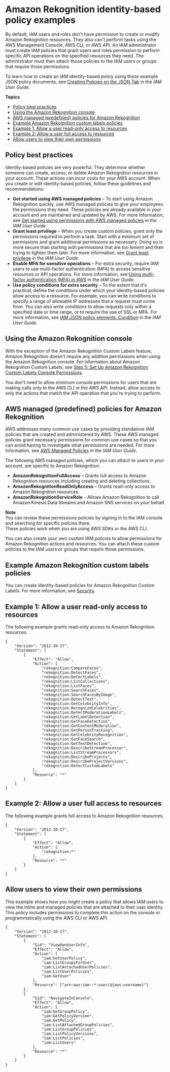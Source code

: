 # Amazon Rekognition identity\-based policy examples<a name="security_iam_id-based-policy-examples"></a>

By default, IAM users and roles don't have permission to create or modify Amazon Rekognition resources\. They also can't perform tasks using the AWS Management Console, AWS CLI, or AWS API\. An IAM administrator must create IAM policies that grant users and roles permission to perform specific API operations on the specified resources they need\. The administrator must then attach those policies to the IAM users or groups that require those permissions\.

To learn how to create an IAM identity\-based policy using these example JSON policy documents, see [Creating Policies on the JSON Tab](https://docs.aws.amazon.com/IAM/latest/UserGuide/access_policies_create.html#access_policies_create-json-editor) in the *IAM User Guide*\.

**Topics**
+ [Policy best practices](#security_iam_service-with-iam-policy-best-practices)
+ [Using the Amazon Rekognition console](#security_iam_id-based-policy-examples-console)
+ [AWS managed \(predefined\) policies for Amazon Rekognition](#access-policy-aws-managed-policies)
+ [Example Amazon Rekognition custom labels policies](#security_iam_id-based-policy-examples-custom-labels)
+ [Example 1: Allow a user read\-only access to resources](#security_iam_id-based-policy-examples-read-only)
+ [Example 2: Allow a user full access to resources](#security_iam_id-based-policy-examples-full-acess)
+ [Allow users to view their own permissions](#security_iam_id-based-policy-examples-view-own-permissions)

## Policy best practices<a name="security_iam_service-with-iam-policy-best-practices"></a>

Identity\-based policies are very powerful\. They determine whether someone can create, access, or delete Amazon Rekognition resources in your account\. These actions can incur costs for your AWS account\. When you create or edit identity\-based policies, follow these guidelines and recommendations:
+ **Get started using AWS managed policies** – To start using Amazon Rekognition quickly, use AWS managed policies to give your employees the permissions they need\. These policies are already available in your account and are maintained and updated by AWS\. For more information, see [Get started using permissions with AWS managed policies](https://docs.aws.amazon.com/IAM/latest/UserGuide/best-practices.html#bp-use-aws-defined-policies) in the *IAM User Guide*\.
+ **Grant least privilege** – When you create custom policies, grant only the permissions required to perform a task\. Start with a minimum set of permissions and grant additional permissions as necessary\. Doing so is more secure than starting with permissions that are too lenient and then trying to tighten them later\. For more information, see [Grant least privilege](https://docs.aws.amazon.com/IAM/latest/UserGuide/best-practices.html#grant-least-privilege) in the *IAM User Guide*\.
+ **Enable MFA for sensitive operations** – For extra security, require IAM users to use multi\-factor authentication \(MFA\) to access sensitive resources or API operations\. For more information, see [Using multi\-factor authentication \(MFA\) in AWS](https://docs.aws.amazon.com/IAM/latest/UserGuide/id_credentials_mfa.html) in the *IAM User Guide*\.
+ **Use policy conditions for extra security** – To the extent that it's practical, define the conditions under which your identity\-based policies allow access to a resource\. For example, you can write conditions to specify a range of allowable IP addresses that a request must come from\. You can also write conditions to allow requests only within a specified date or time range, or to require the use of SSL or MFA\. For more information, see [IAM JSON policy elements: Condition](https://docs.aws.amazon.com/IAM/latest/UserGuide/reference_policies_elements_condition.html) in the *IAM User Guide*\.

## Using the Amazon Rekognition console<a name="security_iam_id-based-policy-examples-console"></a>

With the exception of the Amazon Rekognition Custom Labels feature, Amazon Rekognition doesn't require any addition permissions when using the Amazon Rekognition console\. For information about Amazon Rekognition Custom Labels, see [Step 5: Set Up Amazon Rekognition Custom Labels Console Permissions](https://docs.aws.amazon.com/rekognition/latest/dg/su-console-policy.html)\. 

You don't need to allow minimum console permissions for users that are making calls only to the AWS CLI or the AWS API\. Instead, allow access to only the actions that match the API operation that you're trying to perform\.

## AWS managed \(predefined\) policies for Amazon Rekognition<a name="access-policy-aws-managed-policies"></a>

AWS addresses many common use cases by providing standalone IAM policies that are created and administered by AWS\. These AWS managed policies grant necessary permissions for common use cases so that you can avoid having to investigate what permissions are needed\. For more information, see [AWS Managed Policies](https://docs.aws.amazon.com/IAM/latest/UserGuide/access_policies_managed-vs-inline.html#aws-managed-policies) in the *IAM User Guide*\. 

The following AWS managed policies, which you can attach to users in your account, are specific to Amazon Rekognition:
+ **AmazonRekognitionFullAccess** – Grants full access to Amazon Rekognition resources including creating and deleting collections\.
+ **AmazonRekognitionReadOnlyAccess** – Grants read\-only access to Amazon Rekognition resources\.
+ **AmazonRekognitionServiceRole** – Allows Amazon Rekognition to call Amazon Kinesis Data Streams and Amazon SNS services on your behalf\.

**Note**  
You can review these permissions policies by signing in to the IAM console and searching for specific policies there\.  
These policies work when you are using AWS SDKs or the AWS CLI\.

You can also create your own custom IAM policies to allow permissions for Amazon Rekognition actions and resources\. You can attach these custom policies to the IAM users or groups that require those permissions\. 

## Example Amazon Rekognition custom labels policies<a name="security_iam_id-based-policy-examples-custom-labels"></a>

You can create identity\-based policies for Amazon Rekognition Custom Labels\. For more information, see [Security](https://docs.aws.amazon.com/rekognition/latest/customlabels-dg/sc-introduction.html)\. 

## Example 1: Allow a user read\-only access to resources<a name="security_iam_id-based-policy-examples-read-only"></a>

The following example grants read\-only access to Amazon Rekognition resources\. 

```
{
    "Version": "2012-10-17",
    "Statement": [
        {
            "Effect": "Allow",
            "Action": [
                "rekognition:CompareFaces",
                "rekognition:DetectFaces",
                "rekognition:DetectLabels",
                "rekognition:ListCollections",
                "rekognition:ListFaces",
                "rekognition:SearchFaces",
                "rekognition:SearchFacesByImage",
                "rekognition:DetectText",
                "rekognition:GetCelebrityInfo",
                "rekognition:RecognizeCelebrities",
                "rekognition:DetectModerationLabels",
                "rekognition:GetLabelDetection",
                "rekognition:GetFaceDetection",
                "rekognition:GetContentModeration",
                "rekognition:GetPersonTracking",
                "rekognition:GetCelebrityRecognition",
                "rekognition:GetFaceSearch",
                "rekognition:GetTextDetection",
                "rekognition:DescribeStreamProcessor",
                "rekognition:ListStreamProcessors",
                "rekognition:DescribeProjects",
                "rekognition:DescribeProjectVersions",
                "rekognition:DetectCustomLabels"
            ],
            "Resource": "*"
        }
    ]
}
```

## Example 2: Allow a user full access to resources<a name="security_iam_id-based-policy-examples-full-acess"></a>

The following example grants full access to Amazon Rekognition resources\.

```
{
    "Version": "2012-10-17",
    "Statement": [
        {
            "Effect": "Allow",
            "Action": [
                "rekognition:*"
            ],
            "Resource": "*"
        }
    ]
}
```

## Allow users to view their own permissions<a name="security_iam_id-based-policy-examples-view-own-permissions"></a>

This example shows how you might create a policy that allows IAM users to view the inline and managed policies that are attached to their user identity\. This policy includes permissions to complete this action on the console or programmatically using the AWS CLI or AWS API\.

```
{
    "Version": "2012-10-17",
    "Statement": [
        {
            "Sid": "ViewOwnUserInfo",
            "Effect": "Allow",
            "Action": [
                "iam:GetUserPolicy",
                "iam:ListGroupsForUser",
                "iam:ListAttachedUserPolicies",
                "iam:ListUserPolicies",
                "iam:GetUser"
            ],
            "Resource": ["arn:aws:iam::*:user/${aws:username}"]
        },
        {
            "Sid": "NavigateInConsole",
            "Effect": "Allow",
            "Action": [
                "iam:GetGroupPolicy",
                "iam:GetPolicyVersion",
                "iam:GetPolicy",
                "iam:ListAttachedGroupPolicies",
                "iam:ListGroupPolicies",
                "iam:ListPolicyVersions",
                "iam:ListPolicies",
                "iam:ListUsers"
            ],
            "Resource": "*"
        }
    ]
}
```